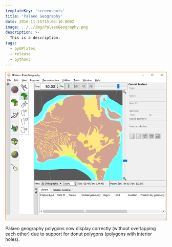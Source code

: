 ```yaml
---
templateKey: 'screenshots'
title: 'Palaeo Geography'
date: 2016-11-15T15:04:10.000Z
image: ../../img/PalaeoGeography.png
description: >-
  This is a description. 
tags:
  - pyGPlates
  - release
  - python3
---
```

![PalaeoGeography](../../img/PalaeoGeography.png)

Palaeo geography polygons now display correctly (without overlapping each other) due to support for donut polygons (polygons with interior holes).
